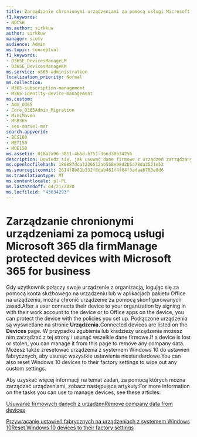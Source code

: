 ```yaml
---
title: Zarządzanie chronionymi urządzeniami za pomocą usługi Microsoft 365 dla firm
f1.keywords:
- NOCSH
ms.author: sirkkuw
author: sirkkuw
manager: scotv
audience: Admin
ms.topic: conceptual
f1_keywords:
- O365E_DevicesManageLM
- O365E_DevicesManageKM
ms.service: o365-administration
localization_priority: Normal
ms.collection:
- M365-subscription-management
- M365-identity-device-management
ms.custom:
- Adm_O365
- Core_O365Admin_Migration
- MiniMaven
- MSB365
- seo-marvel-mar
search.appverid:
- BCS160
- MET150
- MOE150
ms.assetid: 018a2a96-3811-4b5d-b751-3b6330b34256
description: Dowiedz się, jak usuwać dane firmowe z urządzeń zarządzanych za pomocą zasad ochrony, a także resetować ustawienia fabryczne urządzeń z systemem Windows 10.
ms.openlocfilehash: 180887dca3226512ab558e98d2b5a78da3521e53
ms.sourcegitcommit: 2614f8b81b332f8dab461f4f64f3adaa6703e0d6
ms.translationtype: MT
ms.contentlocale: pl-PL
ms.lasthandoff: 04/21/2020
ms.locfileid: "43634293"
---
```

# <a name="manage-protected-devices-with-microsoft-365-for-business"></a><span data-ttu-id="28fa6-103">Zarządzanie chronionymi urządzeniami za pomocą usługi Microsoft 365 dla firm</span><span class="sxs-lookup"><span data-stu-id="28fa6-103">Manage protected devices with Microsoft 365 for business</span></span>

<span data-ttu-id="28fa6-104">Gdy użytkownik połączy swoje urządzenie z organizacją, logując się za pomocą konta służbowego na urządzeniu lub w aplikacjach pakietu Office na urządzeniu, można chronić urządzenie za pomocą skonfigurowanych zasad.</span><span class="sxs-lookup"><span data-stu-id="28fa6-104">After a user connects their device to your organization by signing in with their work account to the device or to Office apps on the device, you can protect the device with the policies you set up.</span></span> <span data-ttu-id="28fa6-105">Podłączone urządzenia są wyświetlane na stronie **Urządzenia.**</span><span class="sxs-lookup"><span data-stu-id="28fa6-105">Connected devices are listed on the **Devices** page.</span></span> <span data-ttu-id="28fa6-106">W przypadku zgubienia lub kradzieży urządzenia możesz nim zarządzać z tej strony i usunąć wszelkie dane firmowe.</span><span class="sxs-lookup"><span data-stu-id="28fa6-106">If a device is lost or stolen, you can manage it from this page to remove any company data.</span></span> <span data-ttu-id="28fa6-107">Możesz także zresetować urządzenia z systemem Windows 10 do ustawień fabrycznych, aby usunąć wszystkie ustawienia niestandardowe.</span><span class="sxs-lookup"><span data-stu-id="28fa6-107">You can also reset Windows 10 devices to their factory settings to wipe out any custom settings.</span></span> 

<span data-ttu-id="28fa6-108">Aby uzyskać więcej informacji na temat zadań, za pomocą których można zarządzać urządzeniami, zobacz następujące artykuły:</span><span class="sxs-lookup"><span data-stu-id="28fa6-108">For more information on the tasks you can use to manage devices, see these articles:</span></span> 
  
[<span data-ttu-id="28fa6-109">Usuwanie firmowych danych z urządzeń</span><span class="sxs-lookup"><span data-stu-id="28fa6-109">Remove company data from devices</span></span>](remove-company-data.md)
  
[<span data-ttu-id="28fa6-110">Przywracanie ustawień fabrycznych na urządzeniach z systemem Windows 10</span><span class="sxs-lookup"><span data-stu-id="28fa6-110">Reset Windows 10 devices to their factory settings</span></span>](reset-devices-to-factory-settings.md)
  

